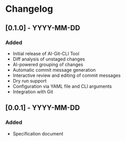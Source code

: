# Changelog

## [0.1.0] - YYYY-MM-DD
### Added
- Initial release of AI-Git-CLI Tool
- Diff analysis of unstaged changes
- AI-powered grouping of changes
- Automatic commit message generation
- Interactive review and editing of commit messages
- Dry run support
- Configuration via YAML file and CLI arguments
- Integration with Git

## [0.0.1] - YYYY-MM-DD
### Added
- Specification document